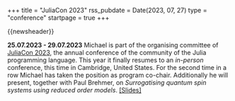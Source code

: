 +++
title       = "JuliaCon 2023"
rss_pubdate = Date(2023, 07, 27)
type        = "conference"
startpage   = true
+++

{{newsheader}}

**25.07.2023 - 29.07.2023** Michael is part of the organising committee of [JuliaCon 2023](https://juliacon.org/2023/),
the annual conference of the community of the Julia programming language.
This year it finally resumes to an *in-person* conference, this time in Cambridge, United States.
For the second time in a row Michael has taken the position as program co-chair.
Additionally he will present, together with Paul Brehmer, on *Surrogatising quantum spin systems using reduced order models*.
[[Slides]](https://michael-herbst.com/talks/2023.07.27_juliacon_reducedbasis.pdf)
